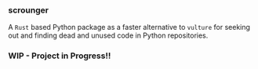 ### scrounger
A `Rust` based Python package as a faster alternative to `vulture` for seeking out
and finding dead and unused code in Python repositories.

### WIP - Project in Progress!! ###

